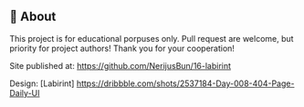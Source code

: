 ## 🌟 About

This project is for educational porpuses only. Pull request are welcome, but priority for project authors! Thank you for your cooperation!

Site published at: https://github.com/NerijusBun/16-labirint

Design: [Labirint] https://dribbble.com/shots/2537184-Day-008-404-Page-Daily-UI
